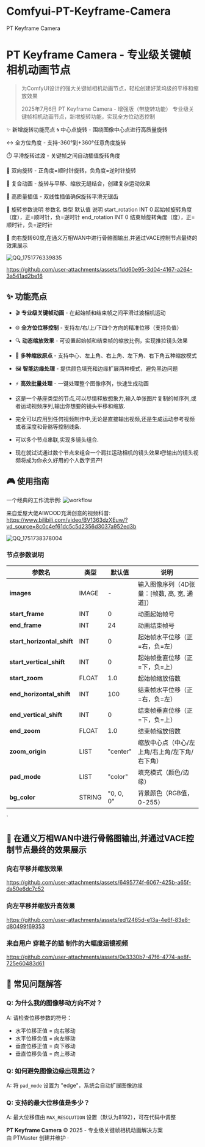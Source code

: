# Comfyui-PT-Keyframe-Camera
PT Keyframe Camera
# PT Keyframe Camera - 专业级关键帧相机动画节点

> 为ComfyUI设计的强大关键帧相机动画节点，轻松创建好莱坞级的平移和缩放效果
>
> 2025年7月6日 PT Keyframe Camera - 增强版（带旋转功能）
专业级关键帧相机动画节点，新增旋转功能，实现全方位动态控制

✨ 新增旋转功能亮点
🌀 中心点旋转 - 围绕图像中心点进行高质量旋转

↔️ 全方位角度 - 支持-360°到+360°任意角度旋转

⏱️ 平滑旋转过渡 - 关键帧之间自动插值旋转角度

🔄 双向旋转 - 正角度=顺时针旋转，负角度=逆时针旋转

🧩 复合动画 - 旋转与平移、缩放无缝结合，创建复杂运动效果

🎯 高质量插值 - 双线性插值确保旋转平滑无锯齿

🔄 旋转参数说明
参数名	类型	默认值	说明
start_rotation	INT	0	起始帧旋转角度（度），正=顺时针，负=逆时针
end_rotation	INT	0	结束帧旋转角度（度），正=顺时针，负=逆时针

🌟 向右旋转60度,在通义万相WAN中进行骨骼图输出,并通过VACE控制节点最终的效果展示

![QQ_1751776339835](https://github.com/user-attachments/assets/14dbbec0-d723-47d1-8eec-eeafa68f91c4)



https://github.com/user-attachments/assets/1dd60e95-3d04-4167-a264-3a541ad2be16




## ✨ 功能亮点

- 🎬 **专业级关键帧动画** - 在起始帧和结束帧之间平滑过渡相机运动
- 🌐 **全方位位移控制** - 支持左/右/上/下四个方向的精准位移（支持负值）
- 🔍 **动态缩放效果** - 可设置起始帧和结束帧的缩放比例，实现推拉镜头效果
- 🎯 **多种缩放原点** - 支持中心、左上角、右上角、左下角、右下角五种缩放模式
- 🖼️ **智能边缘处理** - 提供颜色填充和边缘扩展两种模式，避免黑边问题
- ⚡ **高效批量处理** - 一键处理整个图像序列，快速生成动画

- 这是一个基座类型的节点,可以尽情释放想象力,输入单张图片复制的帧序列,或者运动视频序列,输出你想要的镜头平移和缩放.
- 完全可以应用到任何视频制作中,无论是直接输出视频,还是生成运动参考视频或者深度和骨骼等控制线条.
- 可以多个节点串联,实现多镜头组合.
- 现在就试试通过数个节点来组合一个肩扛运动相机的镜头效果吧!输出的镜头视频将成为你永久好用的个人数字资产!

## 🎮 使用指南
一个经典的工作流示例:
![workflow](https://github.com/user-attachments/assets/dcd64105-91c9-4b96-996c-d892f371f588)

来自爱屋大佬AIWOOD充满创意的视频科普:
https://www.bilibili.com/video/BV1363dzXEuw/?vd_source=8c0c4ef61dc5c5d2356d3037a952ed3b

![QQ_1751738378004](https://github.com/user-attachments/assets/d6f9fda1-802f-49d2-8175-8b4afadf1c03)

### 节点参数说明

| 参数名 | 类型 | 默认值 | 说明 |
|--------|------|--------|------|
| **images** | IMAGE | - | 输入图像序列（4D张量：[帧数, 高, 宽, 通道]） |
| **start_frame** | INT | 0 | 动画起始帧号 |
| **end_frame** | INT | 24 | 动画结束帧号 |
| **start_horizontal_shift** | INT | 0 | 起始帧水平位移（正=右，负=左） |
| **start_vertical_shift** | INT | 0 | 起始帧垂直位移（正=下，负=上） |
| **start_zoom** | FLOAT | 1.0 | 起始帧缩放倍数 |
| **end_horizontal_shift** | INT | 100 | 结束帧水平位移（正=右，负=左） |
| **end_vertical_shift** | INT | 0 | 结束帧垂直位移（正=下，负=上） |
| **end_zoom** | FLOAT | 1.0 | 结束帧缩放倍数 |
| **zoom_origin** | LIST | "center" | 缩放中心点（中心/左上角/右上角/左下角/右下角） |
| **pad_mode** | LIST | "color" | 填充模式（颜色/边缘） |
| **bg_color** | STRING | "0, 0, 0" | 背景颜色（RGB值，0-255） |

`

## 🌟 在通义万相WAN中进行骨骼图输出,并通过VACE控制节点最终的效果展示

### 向右平移并缩放效果

https://github.com/user-attachments/assets/6495774f-6067-425b-a65f-da50e6dc7c52

### 向左平移并缩放升高效果

https://github.com/user-attachments/assets/ed12465d-e13a-4e6f-83e8-d80499f69353

### 来自用户 穿靴子的猫 制作的大幅度运镜视频


https://github.com/user-attachments/assets/0e3330b7-47f6-4774-ae8f-725e60483d61



## 🚧 常见问题解答

### Q: 为什么我的图像移动方向不对？
A: 请检查位移参数的符号：
- 水平位移正值 = 向右移动
- 水平位移负值 = 向左移动
- 垂直位移正值 = 向下移动
- 垂直位移负值 = 向上移动

### Q: 如何避免图像边缘出现黑边？
A: 将 `pad_mode` 设置为 "edge"，系统会自动扩展图像边缘

### Q: 支持的最大位移值是多少？
A: 最大位移值由 `MAX_RESOLUTION` 设置（默认为8192），可在代码中调整

**PT Keyframe Camera** © 2025 - 专业级关键帧相机动画解决方案  
由 PTMaster 创建并维护 · 
